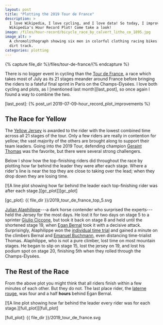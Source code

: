 ```yaml
---
layout: post
title: "Plotting the 2019 Tour de France"
description: >
  I love Wikipedia, I love cycling, and I love data! So today, I improve
  Wikipedia's Hour Record Plot! Come take a look!
image: /files/hour-record/bicycle_race_by_calvert_litho_co_1895.jpg
image_alt: >
  A chromolithograph showing six men in colorful clothing racing bikes on a
  dirt track.
categories: plotting
---
```


{% capture file_dir %}/files/tour-de-france/{% endcapture %}

There is no bigger event in cycling than the [Tour de France][tour], a race which
takes most of July as its 21 stages meander around France before bringing the
riders to a fateful final sprint in Paris on the Champs-Élysées. I love both
cycling and plots, as I [mentioned last month][last_post], so once again I
found a way to combine the two.

[tour]: https://en.wikipedia.org/wiki/Tour_de_France
[last_post]: {% post_url 2019-07-09-hour_record_plot_improvements %}

## The Race for Yellow

The [Yellow Jersey][yellow] is awarded to the rider with the lowest combined
time across all 21 stages of the tour. Only a few riders are really in
contention for yellow; the vast majority of the others are brought along to
support their team leaders. Going into the 2019 Tour, defending champion
[Geraint Thomas][thomas] was the favorite, but there were several strong
challengers.

[yellow]: https://en.wikipedia.org/wiki/General_classification_in_the_Tour_de_France
[thomas]: https://en.wikipedia.org/wiki/Geraint_Thomas

Below I show how the top-finishing riders did throughout the race by plotting
how far behind the leader they were after each stage. Where a rider's line is
near the top they are close to taking over the lead; when they drop down they
are losing time.

[![A line plot showing how far behind the leader each top-finishing rider was after each stage.][gc_plot]][gc_plot]

[gc_plot]: {{ file_dir }}/2019_tour_de_france_top_5.svg

[Julian Alaphilippe][alaphillippe]---a dark horse contender who surprised the
experts---held the Jersey for the most days. He lost it for two days on stage
5 to a sprinter [Giulio Ciccone][ciccone], but took it back on stage 8 and
held until the shortened stage 19, when [Egan Bernal][bernal] took it with a
decisive attack. Surprisingly, Alaphilippe won the [individual time
trial][itt] and gained a minute on the climbers Bernal and [Emanuel
Buchmann][buchmann], even distancing time-trialist Thomas. Alaphilippe, who is
not a pure climber, lost time on most mountain stages. He began to slip on
stage 15, lost the jersey on 19, and lost his podium spot on stage 20,
finishing 5th when they rolled through the Champs-Élysées.

[alaphillippe]: https://en.wikipedia.org/wiki/Julian_Alaphilippe
[ciccone]: https://en.wikipedia.org/wiki/Giulio_Ciccone
[bernal]: https://en.wikipedia.org/wiki/Egan_Bernal
[itt]: https://en.wikipedia.org/wiki/Individual_time_trial
[buchmann]: https://en.wikipedia.org/wiki/Emanuel_Buchmann

## The Rest of the Race

From the above plot you might think that all riders finish within a few
minutes of each other. But they do not. The last place rider, the [laterne
rouge][laterne], was four and a half **hours** behind Egan Bernal.

[laterne]: https://en.wikipedia.org/w/index.php?title=Special:Search&search=laterne+rogue&ns0=1&searchToken=9a18cf0pz7eygcn020bcbg80t

[![A line plot showing how far behind the leader every rider was for each stage.][full_plot]][full_plot]

[full_plot]: {{ file_dir }}/2019_tour_de_france.svg
